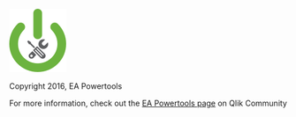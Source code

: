 ![Powertools logo](img/PowerToolsLogoNew.png)

Copyright 2016, EA Powertools

For more information, check out the [EA Powertools page](https://community.qlik.com/community/qlik-sense/ea-powertools) on Qlik Community
